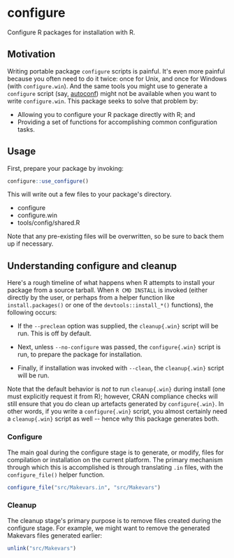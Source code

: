 # configure

Configure R packages for installation with R.

## Motivation

Writing portable package `configure` scripts is painful. It's even more painful
because you often need to do it twice: once for Unix, and once for Windows (with
`configure.win`). And the same tools you might use to generate a `configure`
script (say, [autoconf](https://www.gnu.org/software/autoconf/autoconf.html))
might not be available when you want to write `configure.win`. This package
seeks to solve that problem by:

- Allowing you to configure your R package directly with R; and
- Providing a set of functions for accomplishing common configuration tasks.

## Usage

First, prepare your package by invoking:

```r
configure::use_configure()
```

This will write out a few files to your package's directory.

- configure
- configure.win
- tools/config/shared.R

Note that any pre-existing files will be overwritten, so be sure to back them
up if necessary.

## Understanding configure and cleanup

Here's a rough timeline of what happens when R attempts to install your package
from a source tarball. When `R CMD INSTALL` is invoked (either directly by the
user, or perhaps from a helper function like `install.packages()` or one of
the `devtools::install_*()` functions), the following occurs:

- If the `--preclean` option was supplied, the `cleanup{.win}` script will
  be run. This is off by default.

- Next, unless `--no-configure` was passed, the `configure{.win}` script is run,
  to prepare the package for installation.

- Finally, if installation was invoked with `--clean`, the `cleanup{.win}`
  script will be run.
  
Note that the default behavior is _not_ to run `cleanup{.win}` during install
(one must explicitly request it from R); however, CRAN compliance checks will
still ensure that you do clean up artefacts generated by `configure{.win}`. In
other words, if you write a `configure{.win}` script, you almost certainly need
a `cleanup{.win}` script as well -- hence why this package generates both.
 
### Configure

The main goal during the configure stage is to generate, or modify, files
for compilation or installation on the current platform. The primary mechanism
through which this is accomplished is through translating `.in` files, with
the `configure_file()` helper function.

```r
configure_file("src/Makevars.in", "src/Makevars")
```

### Cleanup

The cleanup stage's primary purpose is to remove files created during the
configure stage. For example, we might want to remove the generated
Makevars files generated earlier:

```r
unlink("src/Makevars")
```
